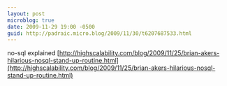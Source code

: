 ```yaml
---
layout: post
microblog: true
date: 2009-11-29 19:00 -0500
guid: http://padraic.micro.blog/2009/11/30/t6207687533.html
---
```

no-sql explained [http://highscalability.com/blog/2009/11/25/brian-akers-hilarious-nosql-stand-up-routine.html](http://highscalability.com/blog/2009/11/25/brian-akers-hilarious-nosql-stand-up-routine.html)
